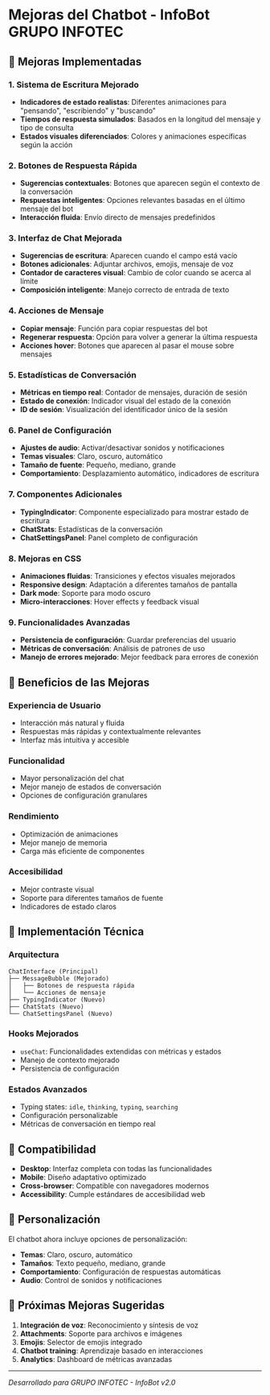 # Mejoras del Chatbot - InfoBot GRUPO INFOTEC

## 🚀 Mejoras Implementadas

### 1. **Sistema de Escritura Mejorado**
- **Indicadores de estado realistas**: Diferentes animaciones para "pensando", "escribiendo" y "buscando"
- **Tiempos de respuesta simulados**: Basados en la longitud del mensaje y tipo de consulta
- **Estados visuales diferenciados**: Colores y animaciones específicas según la acción

### 2. **Botones de Respuesta Rápida**
- **Sugerencias contextuales**: Botones que aparecen según el contexto de la conversación
- **Respuestas inteligentes**: Opciones relevantes basadas en el último mensaje del bot
- **Interacción fluida**: Envío directo de mensajes predefinidos

### 3. **Interfaz de Chat Mejorada**
- **Sugerencias de escritura**: Aparecen cuando el campo está vacío
- **Botones adicionales**: Adjuntar archivos, emojis, mensaje de voz
- **Contador de caracteres visual**: Cambio de color cuando se acerca al límite
- **Composición inteligente**: Manejo correcto de entrada de texto

### 4. **Acciones de Mensaje**
- **Copiar mensaje**: Función para copiar respuestas del bot
- **Regenerar respuesta**: Opción para volver a generar la última respuesta
- **Acciones hover**: Botones que aparecen al pasar el mouse sobre mensajes

### 5. **Estadísticas de Conversación**
- **Métricas en tiempo real**: Contador de mensajes, duración de sesión
- **Estado de conexión**: Indicador visual del estado de la conexión
- **ID de sesión**: Visualización del identificador único de la sesión

### 6. **Panel de Configuración**
- **Ajustes de audio**: Activar/desactivar sonidos y notificaciones
- **Temas visuales**: Claro, oscuro, automático
- **Tamaño de fuente**: Pequeño, mediano, grande
- **Comportamiento**: Desplazamiento automático, indicadores de escritura

### 7. **Componentes Adicionales**
- **TypingIndicator**: Componente especializado para mostrar estado de escritura
- **ChatStats**: Estadísticas de la conversación
- **ChatSettingsPanel**: Panel completo de configuración

### 8. **Mejoras en CSS**
- **Animaciones fluidas**: Transiciones y efectos visuales mejorados
- **Responsive design**: Adaptación a diferentes tamaños de pantalla
- **Dark mode**: Soporte para modo oscuro
- **Micro-interacciones**: Hover effects y feedback visual

### 9. **Funcionalidades Avanzadas**
- **Persistencia de configuración**: Guardar preferencias del usuario
- **Métricas de conversación**: Análisis de patrones de uso
- **Manejo de errores mejorado**: Mejor feedback para errores de conexión

## 🎯 Beneficios de las Mejoras

### **Experiencia de Usuario**
- Interacción más natural y fluida
- Respuestas más rápidas y contextualmente relevantes
- Interfaz más intuitiva y accesible

### **Funcionalidad**
- Mayor personalización del chat
- Mejor manejo de estados de conversación
- Opciones de configuración granulares

### **Rendimiento**
- Optimización de animaciones
- Mejor manejo de memoria
- Carga más eficiente de componentes

### **Accesibilidad**
- Mejor contraste visual
- Soporte para diferentes tamaños de fuente
- Indicadores de estado claros

## 🔧 Implementación Técnica

### **Arquitectura**
```
ChatInterface (Principal)
├── MessageBubble (Mejorado)
│   ├── Botones de respuesta rápida
│   └── Acciones de mensaje
├── TypingIndicator (Nuevo)
├── ChatStats (Nuevo)
└── ChatSettingsPanel (Nuevo)
```

### **Hooks Mejorados**
- `useChat`: Funcionalidades extendidas con métricas y estados
- Manejo de contexto mejorado
- Persistencia de configuración

### **Estados Avanzados**
- Typing states: `idle`, `thinking`, `typing`, `searching`
- Configuración personalizable
- Métricas de conversación en tiempo real

## 📱 Compatibilidad

- **Desktop**: Interfaz completa con todas las funcionalidades
- **Mobile**: Diseño adaptativo optimizado
- **Cross-browser**: Compatible con navegadores modernos
- **Accessibility**: Cumple estándares de accesibilidad web

## 🎨 Personalización

El chatbot ahora incluye opciones de personalización:
- **Temas**: Claro, oscuro, automático
- **Tamaños**: Texto pequeño, mediano, grande
- **Comportamiento**: Configuración de respuestas automáticas
- **Audio**: Control de sonidos y notificaciones

## 🚀 Próximas Mejoras Sugeridas

1. **Integración de voz**: Reconocimiento y síntesis de voz
2. **Attachments**: Soporte para archivos e imágenes
3. **Emojis**: Selector de emojis integrado
4. **Chatbot training**: Aprendizaje basado en interacciones
5. **Analytics**: Dashboard de métricas avanzadas

---

*Desarrollado para GRUPO INFOTEC - InfoBot v2.0*
